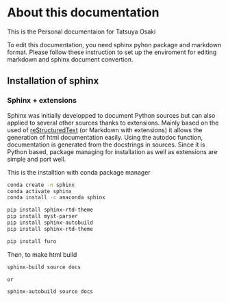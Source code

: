 # About this documentation
This is the Personal documentaion for Tatsuya Osaki


To edit this documentation, you need sphinx pyhon package and markdown format. Please follow these instruction to set up the enviroment for editing markdown and sphinx document convertion.
## Installation of sphinx

### Sphinx + extensions

Sphinx was initially developped to document Python sources but can also applied to several other sources thanks to extensions.
Mainly based on the used of [reStructuredText](https://www.sphinx-doc.org/en/master/usage/restructuredtext/index.html) (or Markdown with extensions) it allows the generation of html documentation easily. Using the autodoc function, documentation is generated from the docstrings in sources. Since it is Python based, package managing for installation as well as extensions are simple and port well.

This is the installtion with conda package manager

```Bash
conda create -n sphinx
conda activate sphinx
conda install -c anaconda sphinx 

pip install sphinx-rtd-theme
pip install myst-parser
pip install sphinx-autobuild
pip install sphinx-rtd-theme

pip install furo
```

Then, to make html build

```Bash
sphinx-build source docs

or

sphinx-autobuild source docs
```

